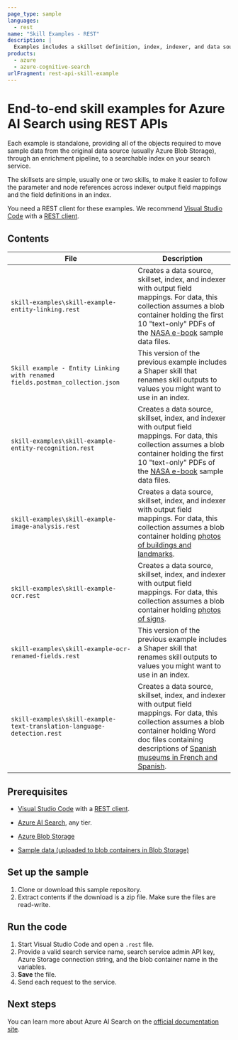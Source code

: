 ```yaml
---
page_type: sample
languages:
  - rest
name: "Skill Examples - REST"
description: |
  Examples includes a skillset definition, index, indexer, and data source so that you can see how parameters and nodes in an enrichment tree are referenced in related objects.
products:
  - azure
  - azure-cognitive-search
urlFragment: rest-api-skill-example
---
```


# End-to-end skill examples for Azure AI Search using REST APIs

Each example is standalone, providing all of the objects required to move sample data from the original data source (usually Azure Blob Storage), through an enrichment pipeline, to a searchable index on your search service.

The skillsets are simple, usually one or two skills, to make it easier to follow the parameter and node references across indexer output field mappings and the field definitions in an index.

You need a REST client for these examples. We recommend [Visual Studio Code](https://code.visualstudio.com/download) with a [REST client](https://marketplace.visualstudio.com/items?itemName=humao.rest-client).

## Contents

| File        | Description |
|-------------|-------------|
| `skill-examples\skill-example-entity-linking.rest` | Creates a data source, skillset, index, and indexer with output field mappings. For data, this collection assumes a blob container holding the first 10 "text-only" PDFs of the [NASA e-book](https://github.com/Azure-Samples/azure-search-sample-data/tree/master/nasa-e-book) sample data files. |
| `Skill example - Entity Linking with renamed fields.postman_collection.json` | This version of the previous example includes a Shaper skill that renames skill outputs to values you might want to use in an index. |
| `skill-examples\skill-example-entity-recognition.rest` | Creates a data source, skillset, index, and indexer with output field mappings. For data, this collection assumes a blob container holding the first 10 "text-only" PDFs of the [NASA e-book](https://github.com/Azure-Samples/azure-search-sample-data/tree/master/nasa-e-book) sample data files. |
| `skill-examples\skill-example-image-analysis.rest` | Creates a data source, skillset, index, and indexer with output field mappings. For data, this collection assumes a blob container holding [photos of buildings and landmarks](https://github.com/Azure-Samples/azure-search-sample-data/tree/master/unsplash-images/jpg-landmarks). |
| `skill-examples\skill-example-ocr.rest` | Creates a data source, skillset, index, and indexer with output field mappings. For data, this collection assumes a blob container holding [photos of signs](https://github.com/Azure-Samples/azure-search-sample-data/tree/master/unsplash-images/jpg-signs). |
| `skill-examples\skill-example-ocr-renamed-fields.rest` | This version of the previous example includes a Shaper skill that renames skill outputs to values you might want to use in an index. |
| `skill-examples\skill-example-text-translation-language-detection.rest` | Creates a data source, skillset, index, and indexer with output field mappings. For data, this collection assumes a blob container holding Word doc files containing descriptions of [Spanish museums in French and Spanish](https://github.com/Azure-Samples/azure-search-sample-data/tree/master/spanish-museums). |

## Prerequisites

+ [Visual Studio Code](https://code.visualstudio.com/download) with a [REST client](https://marketplace.visualstudio.com/items?itemName=humao.rest-client).

+ [Azure AI Search](https://learn.microsoft.com/azure/search/search-create-service-portal), any tier.

- [Azure Blob Storage](https://docs.microsoft.com/azure/storage/blobs/storage-quickstart-blobs-portal)

- [Sample data (uploaded to blob containers in Blob Storage)](https://github.com/Azure-Samples/azure-search-sample-data)

## Set up the sample

1. Clone or download this sample repository.
1. Extract contents if the download is a zip file. Make sure the files are read-write.

## Run the code

1. Start Visual Studio Code and open a `.rest` file.
1. Provide a valid search service name, search service admin API key, Azure Storage connection string, and the blob container name in the variables.
1. **Save** the file.
1. Send each request to the service.

## Next steps

You can learn more about Azure AI Search on the [official documentation site](https://docs.microsoft.com/azure/search).
